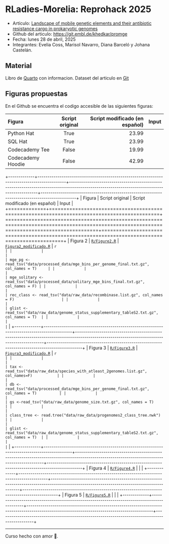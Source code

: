 # RLadies-Morelia: Reprohack 2025

-   Artículo: [Landscape of mobile genetic elements and their antibiotic resistance cargo in prokaryotic genomes](https://academic.oup.com/nar/article/50/6/3155/6552054)
-   Github del articulo: https://git.embl.de/khedkar/promge
-   Fecha: lunes 28 de abril, 2025
-   Integrantes: Evelia Coss, Marisol Navarro, Diana Barceló y Johana Castelán.

## Material

Libro de [Quarto](https://iscb-rsg-mexico.github.io/Reprohack2025_RLadiesMorelia_RSGMexico/docs/index.html) con informacion. Dataset del articulo en [Git](https://git.embl.de/khedkar/promge)

## Figuras propuestas

En el Github se encuentra el codigo accesible de las siguientes figuras:

| Figura              | Script original  | Script modificado (en español)  |  Input  |
| :---------------- | :------: | ----: |  ----: |
| Python Hat        |   True   | 23.99 |
| SQL Hat           |   True   | 23.99 |
| Codecademy Tee    |  False   | 19.99 |
| Codecademy Hoodie |  False   | 42.99 |



+-------------+--------------------------------------------------------------------------------------------+--------------------------------------------------------------------------------------------------------------------------------------------+-----------------------------------------------------------------------------------------------+
| Figura      | Script original                                                                            | Script modificado (en español)                                                                                                             | Input                                                                                         |
+=============+============================================================================================+============================================================================================================================================+===============================================================================================+
| Figura 2    | [`R/Figure2.R`](https://git.embl.de/khedkar/promge/-/blob/main/R/Figure2.R?ref_type=heads) | [`Figura2_modificado.R`](https://github.com/ISCB-RSG-MEXICO/Reprohack2025_RLadiesMorelia_RSGMexico/blob/main/scripts/Figura2_modificado.R) | ``` r                                                                                         |
|             |                                                                                            |                                                                                                                                            | mge_pg <- read_tsv("data/processed_data/mge_bins_per_genome_final.txt.gz", col_names = T)     |
|             |                                                                                            |                                                                                                                                            | mge_solitary <- read_tsv("data/processed_data/solitary_mge_bins_final.txt.gz", col_names = F) |
|             |                                                                                            |                                                                                                                                            | rec_class <- read_tsv("data/raw_data/recombinase.list.gz", col_names = F)                     |
|             |                                                                                            |                                                                                                                                            | glist <- read_tsv("data/raw_data/genome_status_supplementary_tableS2.txt.gz", col_names = T)  |
|             |                                                                                            |                                                                                                                                            | ```                                                                                           |
+-------------+--------------------------------------------------------------------------------------------+--------------------------------------------------------------------------------------------------------------------------------------------+-----------------------------------------------------------------------------------------------+
| Figura 3    | [`R/Figure3.R`](https://git.embl.de/khedkar/promge/-/blob/main/R/Figure3.R?ref_type=heads) | [`Figura3_modificado.R`](https://github.com/ISCB-RSG-MEXICO/Reprohack2025_RLadiesMorelia_RSGMexico/blob/main/scripts/Figura3_modificado.R) | ``` r                                                                                         |
|             |                                                                                            |                                                                                                                                            | tax <- read_tsv("data/raw_data/species_with_atleast_2genomes.list.gz", col_names=F)           |
|             |                                                                                            |                                                                                                                                            | db <-read_tsv("data/processed_data/mge_bins_per_genome_final.txt.gz", col_names = T)          |
|             |                                                                                            |                                                                                                                                            | gs <-read_tsv("data/raw_data/genome_size.txt.gz", col_names = T)                              |
|             |                                                                                            |                                                                                                                                            | class_tree <- read.tree("data/raw_data/progenomes2_class_tree.nwk")                           |
|             |                                                                                            |                                                                                                                                            | glist <- read_tsv("data/raw_data/genome_status_supplementary_tableS2.txt.gz", col_names = T)  |
|             |                                                                                            |                                                                                                                                            | ```                                                                                           |
+-------------+--------------------------------------------------------------------------------------------+--------------------------------------------------------------------------------------------------------------------------------------------+-----------------------------------------------------------------------------------------------+
| Figura 4    | [`R/Figure4.R`](https://git.embl.de/khedkar/promge/-/blob/main/R/Figure4.R?ref_type=heads) |                                                                                                                                            |                                                                                               |
+-------------+--------------------------------------------------------------------------------------------+--------------------------------------------------------------------------------------------------------------------------------------------+-----------------------------------------------------------------------------------------------+
| Figura 5    | [`R/Figure5.R`](https://git.embl.de/khedkar/promge/-/blob/main/R/Figure5.R?ref_type=heads) |                                                                                                                                            |                                                                                               |
+-------------+--------------------------------------------------------------------------------------------+--------------------------------------------------------------------------------------------------------------------------------------------+-----------------------------------------------------------------------------------------------+

------------------------------------------------------------------------

Curso hecho con amor 💜.
